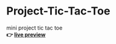# Project-Tic-Tac-Toe
mini project tic tac toe   
**👉 [live preview](https://anuraguranw3.github.io/Project-Tic-Tac-Toe/)**
